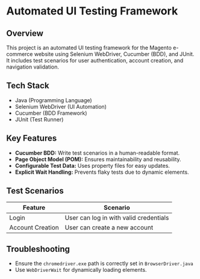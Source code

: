 # Automated UI Testing Framework

## Overview

This project is an automated UI testing framework for the Magento e-commerce website using Selenium WebDriver, Cucumber (BDD), and JUnit. It includes test scenarios for user authentication, account creation, and navigation validation.

## Tech Stack

*   Java (Programming Language)
*   Selenium WebDriver (UI Automation)
*   Cucumber (BDD Framework)
*   JUnit (Test Runner)

## Key Features

*   **Cucumber BDD:** Write test scenarios in a human-readable format.
*   **Page Object Model (POM):** Ensures maintainability and reusability.
*   **Configurable Test Data:** Uses property files for easy updates.
*   **Explicit Wait Handling:** Prevents flaky tests due to dynamic elements.


## Test Scenarios

| Feature          | Scenario                                     |
| ---------------- | -------------------------------------------- |
| Login            | User can log in with valid credentials       |
| Account Creation | User can create a new account                |


## Troubleshooting

*   Ensure the `chromedriver.exe` path is correctly set in `BrowserDriver.java`
*   Use `WebDriverWait` for dynamically loading elements.

